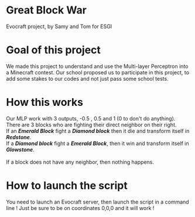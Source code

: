 # Great Block War
 Evocraft project, by Samy and Tom for ESGI
 
 
# Goal of this project
 We made this project to understand and use the Multi-layer Perceptron into a Minecraft contest.
 Our school proposed us to participate in this project, to add some stakes to our codes and not just pass some school tests.
 
# How this works
 Our MLP work with 3 outputs, -0.5 , 0.5 and 1 (0 to don't do anything). There are 3 blocks who are fighting their direct neighbor on their right. <br/>
 If an ***Emerald Block*** fight a ***Diamond block*** then it die and transform itself in ***Redstone***. <br />
 If a ***Diamond block*** fight a ***Emerald Block***, then it win and transform itself in ***Glowstone***. <br/>
 <br/>
 If a block does not have any neighbor, then nothing happens.
 
# How to launch the script
 You need to launch an Evocraft server, then launch the script in a command line !
 Just be sure to be on coordinates 0,0,0 and it will work !

